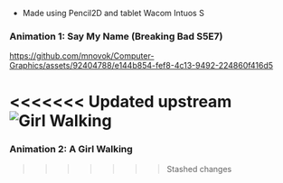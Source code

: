 - Made using Pencil2D and tablet Wacom Intuos S

### Animation 1: Say My Name (Breaking Bad S5E7)

https://github.com/mnovok/Computer-Graphics/assets/92404788/e144b854-fef8-4c13-9492-224860f416d5

<<<<<<< Updated upstream
![Girl Walking](https://github.com/mnovok/Computer-Graphics/assets/92404788/44e5e565-c6cc-4275-89a8-532b3915d65f)
=======
### Animation 2: A Girl Walking
>>>>>>> Stashed changes
